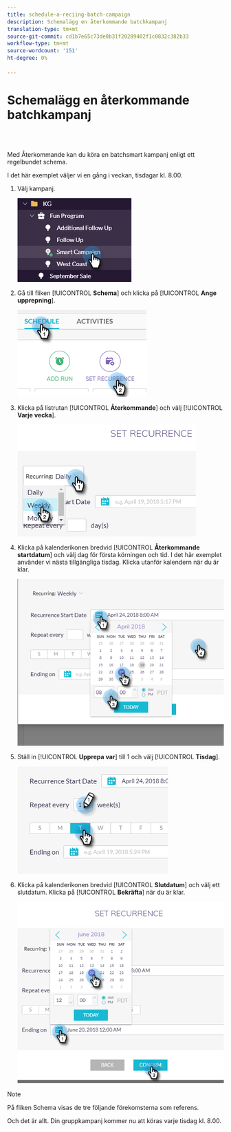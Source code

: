 ```yaml
---
title: schedule-a-reciing-batch-campaign
description: Schemalägg en återkommande batchkampanj
translation-type: tm+mt
source-git-commit: cd1b7e65c73de0b31f20289402f1c0832c382b33
workflow-type: tm+mt
source-wordcount: '151'
ht-degree: 0%

---
```



# Schemalägg en återkommande batchkampanj

<br> 

Med Återkommande kan du köra en batchsmart kampanj enligt ett regelbundet schema.

I det här exemplet väljer vi en gång i veckan, tisdagar kl. 8.00.

1. Välj kampanj.

   ![Bild ett](/help/sky/assets/smart-campaigns/schedule-a-recurring-batch-campaign/schedule-a-recurring-batch-campaign-1.png)

1. Gå till fliken [!UICONTROL **Schema**] och klicka på [!UICONTROL **Ange upprepning**].

   ![Bild två](/help/sky/assets/smart-campaigns/schedule-a-recurring-batch-campaign/schedule-a-recurring-batch-campaign-2.png)

1. Klicka på listrutan [!UICONTROL **Återkommande**] och välj [!UICONTROL **Varje vecka**].

   ![Bild tre](/help/sky/assets/smart-campaigns/schedule-a-recurring-batch-campaign/schedule-a-recurring-batch-campaign-3.png)

1. Klicka på kalenderikonen bredvid [!UICONTROL **Återkommande startdatum**] och välj dag för första körningen och tid. I det här exemplet använder vi nästa tillgängliga tisdag. Klicka utanför kalendern när du är klar.

   ![Bild fyra](/help/sky/assets/smart-campaigns/schedule-a-recurring-batch-campaign/schedule-a-recurring-batch-campaign-4.png)

1. Ställ in [!UICONTROL **Upprepa var**] till 1 och välj [!UICONTROL **Tisdag**].

   ![Bild fem](/help/sky/assets/smart-campaigns/schedule-a-recurring-batch-campaign/schedule-a-recurring-batch-campaign-5.png)

1. Klicka på kalenderikonen bredvid [!UICONTROL **Slutdatum**] och välj ett slutdatum. Klicka på [!UICONTROL **Bekräfta**] när du är klar.

   ![Bild sex](/help/sky/assets/smart-campaigns/schedule-a-recurring-batch-campaign/schedule-a-recurring-batch-campaign-6.png)

>[!NOTE]
>
>På fliken Schema visas de tre följande förekomsterna som referens.

Och det är allt. Din gruppkampanj kommer nu att köras varje tisdag kl. 8.00.
